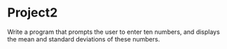 # Project2
Write a program that prompts the user to enter ten numbers, and displays the mean and standard deviations of these numbers.
